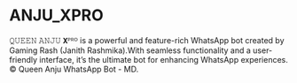 # ANJU_XPRO
𝚀𝚄𝙴𝙴𝙽 𝙰𝙽𝙹𝚄 𝗫ᴾᴿᴼ is a powerful and feature-rich WhatsApp bot created by Gaming Rash (Janith Rashmika).With seamless functionality and a user-friendly interface, it’s the ultimate bot for enhancing WhatsApp experiences. © Queen Anju WhatsApp Bot - MD.
